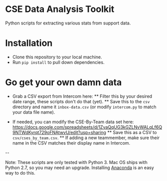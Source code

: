 # CSE Data Analysis Toolkit

Python scripts for extracting various stats from support data.

# Installation

* Clone this repository to your local machine.
* Run `pip install` to pull down dependencies.

# Go get your own damn data

* Grab a CSV export from Intercom here: 
** Filter this by your desired date range, these scripts don't do that (yet).
** Save this to the `csv` directory and name it `inbox-data.csv` (or modify `intercom.py` to match your data file name).

* If needed, you can modify the CSE-By-Team data set here:
https://docs.google.com/spreadsheets/d/1ZyaQqUG3kGZLNvWALqLf6Q9NTWdKyrqt729oFNAtwvU/edit?usp=sharing
** Save this as a CSV to `csv/cses_by_team.csv`.
** If adding a new teammember, make sure their name in the CSV matches their display name in Intercom.

--

Note: These scripts are only tested with Python 3. Mac OS ships with Python 2.7, so you may need an upgrade. Installing [Anaconda](https://www.anaconda.com/products/individual) is an easy way to do this.